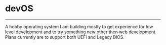 # devOS
---

A hobby operating system I am building mostly to get experience for low level development and to try something new other then web development. Plans currently are to support both UEFI and Legacy BIOS.  